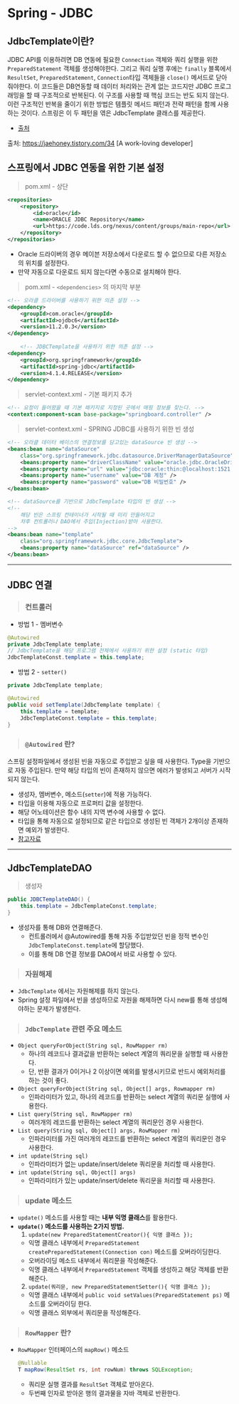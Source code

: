 # Spring - JDBC
## JdbcTemplate이란?
JDBC API를 이용하려면 DB 연동에 필요한 ```Connection``` 객체와 쿼리 실행을 위한 ```PreparedStatement``` 객체를 생성해야한다. 그리고 쿼리 실행 후에는 ```finally``` 블록에서 ```ResultSet```, ```PreparedStatement```, ```Connection```타입 객체들을 ```close()``` 메서드로 닫아줘야한다. 이 코드들은 DB연동할 때 데이터 처리와는 관계 없는 코드지만 JDBC 프로그래밍을 할 때 구조적으로 반복된다. 이 구조를 사용할 때 핵심 코드는 반도 되지 않는다. 이런 구조적인 반복을 줄이기 위한 방법은 템플릿 메서드 패턴과 전략 패턴을 함께 사용하는 것이다. 스프링은 이 두 패턴을 엮은 JdbcTemplate 클래스를 제공한다.
- [출처](https://jaehoney.tistory.com/34)

출처: https://jaehoney.tistory.com/34 [A work-loving developer]
## 스프링에서 JDBC 연동을 위한 기본 설정
> pom.xml - 상단
```xml
<repositories>
    <repository>
        <id>oracle</id>
        <name>ORACLE JDBC Repository</name>
        <url>https://code.lds.org/nexus/content/groups/main-repo</url>
    </repository>
</repositories>	
```
- Oracle 드라이버의 경우 메이븐 저장소에서 다운로드 할 수 없으므로 다른 저장소의 위치를 설정한다. 
- 만약 자동으로 다운로드 되지 않는다면 수동으로 설치해야 한다.
> pom.xml - ```<dependencies>``` 의 마지막 부분
```xml
<!-- 오라클 드라이버를 사용하기 위한 의존 설정 -->
<dependency>  
    <groupId>com.oracle</groupId>
    <artifactId>ojdbc6</artifactId>
    <version>11.2.0.3</version>
</dependency>
    
    <!-- JDBCTemplate을 사용하기 위한 의존 설정 -->
<dependency>
    <groupId>org.springframework</groupId>
    <artifactId>spring-jdbc</artifactId>
    <version>4.1.4.RELEASE</version>
</dependency>
```

> servlet-context.xml - 기본 패키지 추가
```xml
<!-- 요청이 들어왔을 때 기본 패키지로 지정된 곳에서 매핑 정보를 찾는다. -->
<context:component-scan base-package="springboard.controller" />
```

> servlet-context.xml -  SPRING JDBC를 사용하기 위한 빈 생성
```xml
<!-- 오라클 데이터 베이스의 연결정보를 담고있는 dataSource 빈 생성 -->
<beans:bean name="dataSource" 
    class="org.springframework.jdbc.datasource.DriverManagerDataSource">
    <beans:property name="driverClassName" value="oracle.jdbc.OracleDriver" />
    <beans:property name="url" value="jdbc:oracle:thin:@localhost:1521:xe" />
    <beans:property name="username" value="DB 계정" />
    <beans:property name="password" value="DB 비밀번호" />
</beans:bean>

<!-- dataSource를 기반으로 JdbcTemplate 타입의 빈 생성 -->
<!-- 
    해당 빈은 스프링 컨테이너가 시작될 때 미리 만들어지고
    차후 컨트롤러나 DAO에서 주입(Injection)받아 사용한다.
-->
<beans:bean name="template" 
    class="org.springframework.jdbc.core.JdbcTemplate">
    <beans:property name="dataSource" ref="dataSource" />
</beans:bean>
```
***

## JDBC 연결
> ### 컨트롤러
- 방법 1 - 멤버변수
```java
@Autowired
private JdbcTemplate template;
// JdbcTemplate을 해당 프로그램 전체에서 사용하기 위한 설정 (static 타입)
JdbcTemplateConst.template = this.template;
```
- 방법 2 - ```setter()```
```java
private JdbcTemplate template;

@Autowired
public void setTemplate(JdbcTemplate template) {
    this.template = template;
    JdbcTemplateConst.template = this.template;
}
```
> ### ```@Autowired``` 란?
스프링 설정파일에서 생성된 빈을 자동으로 주입받고 싶을 때 사용한다. Type을 기반으로 자동 주입된다. 만약 해당 타입의 빈이 존재하지 않으면 에러가 발생되고 서버가 시작되지 않는다.
- 생성자, 멤버변수, 메소드(```setter```)에 적용 가능하다.
- 타입을 이용해 자동으로 프로퍼티 값을 설정한다.
- 해당 어노테이션은 함수 내의 지역 변수에 사용할 수 없다.
- 타입을 통해 자동으로 설정되므로 같은 타입으로 생성된 빈 객체가 2개이상 존재하면 예외가 발생한다.
- [참고자료](https://devlog-wjdrbs96.tistory.com/166)
***
## JdbcTemplateDAO
> 생성자
```java
public JDBCTemplateDAO() {
    this.template = JdbcTemplateConst.template;
}
```
- 생성자를 통해 DB와 연결해준다.
  - 컨트롤러에서 @Autowired를 통해 자동 주입받았던 빈을 정적 변수인 ```JdbcTemplateConst.template```에 할당했다. 
  - 이를 통해 DB 연결 정보를 DAO에서 바로 사용할 수 있다.

> ### 자원해제
- ```JdbcTemplate``` 에서는 자원해제를 하지 않는다.
- Spring 설정 파일에서 빈을 생성하므로 자원을 해제하면 다시 new를 통해 생성해야하는 문제가 발생한다.

> ### ```JdbcTemplate``` 관련 주요 메소드
- ```Object queryForObject(String sql, RowMapper rm)```
  - 하나의 레코드나 결과값을 반환하는 select 계열의 쿼리문을 실행할 때 사용한다.
  - 단, 반환 결과가 0이거나 2 이상이면 예외를 발생시키므로 반드시 예외처리를 하는 것이 좋다.
- ```Object queryForObject(String sql, Object[] args, Rowmapper rm)```
  - 인파라미터가 있고, 하나의 레코드를 반환하는 select 계열의 쿼리문 실행에 사용한다.
- ```List query(String sql, RowMapper rm)```
  - 여러개의 레코드를 반환하는 select 계열의 쿼리문인 경우 사용한다.
- ```List query(String sql, Object[] args, RowMapper rm)```
  - 인파라미터를 가진 여러개의 레코드를 반환하는 select 계열의 쿼리문인 경우 사용한다.
- ```int update(String sql)```
	- 인파라미터가 없는 update/insert/delete 쿼리문을 처리할 때 사용한다.
- ```int update(String sql, Object[] args)```
  - 인파라미터가 있는 update/insert/delete 쿼리문을 처리할 때 사용한다.

> ### update 메소드
- ```update()``` 메소드를 사용할 때는 **내부 익명 클래스**를 활용한다.
- **```update()``` 메소드를 사용하는 2가지 방법.**
  1. ```update(new PreparedStatementCreator(){ 익명 클래스 });```
    - 익명 클래스 내부에서 ```PreparedStatement createPreparedStatement(Connection con)``` 메소드를 오버라이딩한다.
    - 오버라이딩 메소드 내부에서 쿼리문을 작성해준다.
    - 익명 클래스 내부에서 ```PreparedStatement``` 객체를 생성하고 해당 객체를 반환해준다.
  2. ```update(쿼리문, new PreparedStatementSetter(){ 익명 클래스 });```
    - 익명 클래스 내부에서 ```public void setValues(PreparedStatement ps)``` 메소드를 오버라이딩 한다.
    - 익명 클래스 외부에서 쿼리문을 작성해준다.



> ### ```RowMapper``` 란?
- ```RowMapper``` 인터페이스의 ```mapRow()``` 메소드
  ```java
  @Nullable
  T mapRow(ResultSet rs, int rowNum) throws SQLException;
  ```
  - 쿼리문 실행 결과를 ```ResultSet``` 객체로 받아온다.
  - 두번째 인자로 받아온 행의 결과물을 자바 객체로 반환한다.


